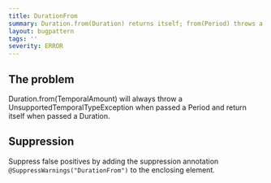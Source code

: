 ```yaml
---
title: DurationFrom
summary: Duration.from(Duration) returns itself; from(Period) throws a runtime exception.
layout: bugpattern
tags: ''
severity: ERROR
---
```


<!--
*** AUTO-GENERATED, DO NOT MODIFY ***
To make changes, edit the @BugPattern annotation or the explanation in docs/bugpattern.
-->


## The problem
Duration.from(TemporalAmount) will always throw a UnsupportedTemporalTypeException when passed a Period and return itself when passed a Duration.

## Suppression
Suppress false positives by adding the suppression annotation `@SuppressWarnings("DurationFrom")` to the enclosing element.
